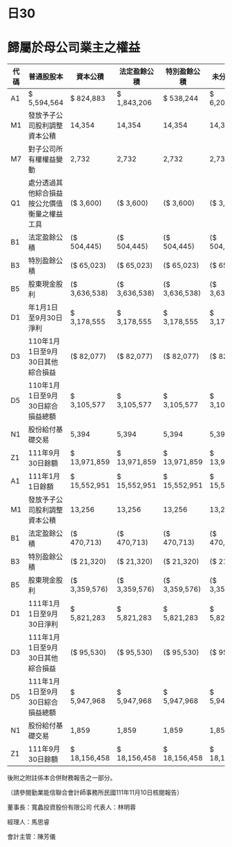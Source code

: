 # 日30

# 歸屬於母公司業主之權益

|代碼|普通股股本|資本公積|法定盈餘公積|特別盈餘公積|未分配盈餘|之兌換差額|未實現損益|總計|非控制權益|總計|
|---|---|---|---|---|---|---|---|---|---|---|
|A1|$ 5,594,564|$ 824,883|$ 1,843,206|$ 538,244|$ 6,203,663|($ 154,339)|($ 18,882)|$ 14,480,340|$ 2,733|$ 14,483,073|
|M1|發放予子公司股利調整資本公積|14,354|14,354|14,354|14,354|14,354|14,354|14,354|14,354|14,354|
|M7|對子公司所有權權益變動|2,732|2,732|2,732|2,732|2,732|2,732|2,732|2,732|2,732|
|Q1|處分透過其他綜合損益按公允價值衡量之權益工具|($ 3,600)|($ 3,600)|($ 3,600)|($ 3,600)|($ 3,600)|($ 3,600)|($ 3,600)|($ 3,600)|($ 3,600)|
|B1|法定盈餘公積|($ 504,445)|($ 504,445)|($ 504,445)|($ 504,445)|($ 504,445)|($ 504,445)|($ 504,445)|($ 504,445)|($ 504,445)|
|B3|特別盈餘公積|($ 65,023)|($ 65,023)|($ 65,023)|($ 65,023)|($ 65,023)|($ 65,023)|($ 65,023)|($ 65,023)|($ 65,023)|
|B5|股東現金股利|($ 3,636,538)|($ 3,636,538)|($ 3,636,538)|($ 3,636,538)|($ 3,636,538)|($ 3,636,538)|($ 3,636,538)|($ 3,636,538)|($ 3,636,538)|
|D1|年1月1日至9月30日淨利|$ 3,178,555|$ 3,178,555|$ 3,178,555|$ 3,178,555|$ 3,178,555|$ 3,178,555|$ 3,178,555|$ 3,178,555|$ 3,178,555|
|D3|110年1月1日至9月30日其他綜合損益|($ 82,077)|($ 82,077)|($ 82,077)|($ 82,077)|($ 82,077)|($ 82,077)|($ 82,077)|($ 82,077)|($ 82,077)|
|D5|110年1月1日至9月30日綜合損益總額|$ 3,105,577|$ 3,105,577|$ 3,105,577|$ 3,105,577|$ 3,105,577|$ 3,105,577|$ 3,105,577|$ 3,105,577|$ 3,105,577|
|N1|股份給付基礎交易|5,394|5,394|5,394|5,394|5,394|5,394|5,394|5,394|5,394|
|Z1|111年9月30日餘額|$ 13,971,859|$ 13,971,859|$ 13,971,859|$ 13,971,859|$ 13,971,859|$ 13,971,859|$ 13,971,859|$ 13,971,859|$ 13,971,859|
|A1|111年1月1日餘額|$ 15,552,951|$ 15,552,951|$ 15,552,951|$ 15,552,951|$ 15,552,951|$ 15,552,951|$ 15,552,951|$ 15,552,951|$ 15,552,951|
|M1|發放予子公司股利調整資本公積|13,256|13,256|13,256|13,256|13,256|13,256|13,256|13,256|13,256|
|B1|法定盈餘公積|($ 470,713)|($ 470,713)|($ 470,713)|($ 470,713)|($ 470,713)|($ 470,713)|($ 470,713)|($ 470,713)|($ 470,713)|
|B3|特別盈餘公積|($ 21,320)|($ 21,320)|($ 21,320)|($ 21,320)|($ 21,320)|($ 21,320)|($ 21,320)|($ 21,320)|($ 21,320)|
|B5|股東現金股利|($ 3,359,576)|($ 3,359,576)|($ 3,359,576)|($ 3,359,576)|($ 3,359,576)|($ 3,359,576)|($ 3,359,576)|($ 3,359,576)|($ 3,359,576)|
|D1|111年1月1日至9月30日淨利|$ 5,821,283|$ 5,821,283|$ 5,821,283|$ 5,821,283|$ 5,821,283|$ 5,821,283|$ 5,821,283|$ 5,821,283|$ 5,821,283|
|D3|111年1月1日至9月30日其他綜合損益|($ 95,530)|($ 95,530)|($ 95,530)|($ 95,530)|($ 95,530)|($ 95,530)|($ 95,530)|($ 95,530)|($ 95,530)|
|D5|111年1月1日至9月30日綜合損益總額|$ 5,947,968|$ 5,947,968|$ 5,947,968|$ 5,947,968|$ 5,947,968|$ 5,947,968|$ 5,947,968|$ 5,947,968|$ 5,947,968|
|N1|股份給付基礎交易|1,859|1,859|1,859|1,859|1,859|1,859|1,859|1,859|1,859|
|Z1|111年9月30日餘額|$ 18,156,458|$ 18,156,458|$ 18,156,458|$ 18,156,458|$ 18,156,458|$ 18,156,458|$ 18,156,458|$ 18,156,458|$ 18,156,458|

後附之附註係本合併財務報告之一部分。

（請參閱勤業能信聯合會計師事務所民國111年11月10日核閱報告）

董事長：寬蠡投資股份有限公司 代表人：林明蓉

經理人：馬思睿

會計主管：陳芳儀